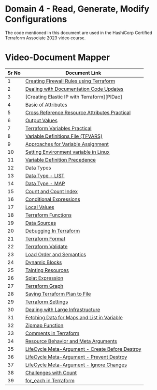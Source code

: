 # Domain 4 - Read, Generate, Modify Configurations

The code mentioned in this document are used in the HashiCorp Certified Terraform Associate 2023 video course.


# Video-Document Mapper

| Sr No | Document Link |
| ------ | ------ |
| 1 | [Creating Firewall Rules using Terraform][PlDa] |
| 2 | [Dealing with Documentation Code Updates][PlDb] |
| 3 | [Creating Elastic IP with Terraform][PlDac] |
| 4 | [Basic of Attributes][PlDd] |
| 5 | [Cross Reference Resource Attributes Practical][PlDe] |
| 6 | [Output Values][PlDf] |
| 7 | [Terraform Variables Practical][PlDg] |
| 8 | [Variable Definitions File (TFVARS)][PlDh] |
| 9 | [Approaches for Variable Assignment][PlDi] |
| 10 | [Setting Environment variable in Linux][PlDj] |
| 11 | [Variable Definition Precedence][PlDk] |
| 12 | [Data Types][PlDl] |
| 13 | [Data Type - LIST][PlDm] |
| 14 | [Data Type - MAP][PlDn] |
| 15 | [Count and Count Index][PlDo] |
| 16 | [Conditional Expressions][PlDp] |
| 17 | [Local Values][PlDq] |
| 18 | [Terraform Functions][PlDr] |
| 19 | [Data Sources][PlDs] |
| 20 | [Debugging In Terraform][PlDt] |
| 21 | [Terraform Format][PlDu] |
| 22 | [Terraform Validate][PlDv] |
| 23 | [Load Order and Semantics][PlDw] |
| 24 | [Dynamic Blocks][PlDx] |
| 25 | [Tainting Resources][PlDy] |
| 26 | [Splat Expression][PlDz] |
| 27 | [Terraform Graph][PlEa] |
| 28 | [Saving Terraform Plan to File][PlEb] |
| 29 | [Terraform Settings][PlEc] |
| 30 | [Dealing with Large Infrastructure][PlEe] |
| 31 | [Fetching Data for Maps and List in Variable][PlEf] |
| 32 | [Zipmap Function][PlEg] |
| 33 | [Comments in Terraform][PlEh] |
| 34 | [Resource Behavior and Meta Arguments][PlEi] |
| 35 | [LifeCycle Meta-Argument - Create Before Destroy][PlEj] |
| 36 | [LifeCycle Meta-Argument - Prevent Destroy][PlEk] |
| 37 | [LifeCycle Meta-Argument - Ignore Changes][PlEl] |
| 38 | [Challenges with Count][PlEm] |
| 39 | [for_each in Terraform][PlEn] |

[PlDa]: <./firewall.md>
[PlDb]: <./doc-code-changes.md>
[PlDc]: <./eip.md>
[PlDd]: <./attributes.md>
[PlDe]: <./cross-reference-attributes.md>
[PlDf]: <./output-values.md>
[PlDg]: <./terraform-variables.md>
[PlDh]: <./tfvars.md>
[PlDi]: <./variable-assignment.md>
[PlDj]: <./env-variable-assignment.md>
[PlDk]: <./variable-precedence.md>
[PlDl]: <./data-types.md>
[PlDm]: <./list-data-type.md>
[PlDn]: <./map-data-type.md>
[PlDo]: <./counte-parameter.md>
[PlDp]: <./conditional.md>
[PlDq]: <./local-values.md>
[PlDr]: <./functions.md>
[PlDs]: <./data-sources.md>
[PlDt]: <./debugging.md>
[PlDu]: <./terraform-format.md>
[PlDv]: <./terraform-validate.md>
[PlDw]: <./dynamic-block.md>
[PlDx]: <./load-order.md>
[PlDy]: <./taint.md>
[PlDz]: <./splat-expression.md>
[PlEa]: <./graph.md>
[PlEb]: <./plan-to-file.md>
[PlEc]: <./settings.md>
[PlEe]: <./large-infra.md>
[PlEf]: <./fetch-values-variables.tf>
[PlEg]: <./zipmap.tf>
[PlEh]: <./tf-comments.tf>
[PlEi]: <./meta-argument.md>
[PlEj]: <./create-before-destroy.md>
[PlEk]: <./prevent-destroy.md>
[PlEl]: <./ignore-changes.md>
[PlEm]: <./challenge-count.md>
[PlEn]: <./for_each.md>

